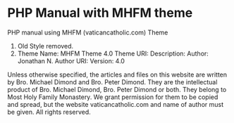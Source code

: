 # PHP Manual with MHFM theme

PHP manual using MHFM (vaticancatholic.com) Theme

1. Old Style removed.
2. Theme Name: MHFM Theme 4.0
Theme URI:
Description:
Author: Jonathan N.
Author URI: 
Version: 4.0






Unless otherwise specified, the articles and files on this website are written by Bro. Michael Dimond and Bro. Peter Dimond. They are the intellectual product of Bro. Michael Dimond, Bro. Peter Dimond or both. They belong to Most Holy Family Monastery. We grant permission for them to be copied and spread, but the website vaticancatholic.com and name of author must be given. All rights reserved.
